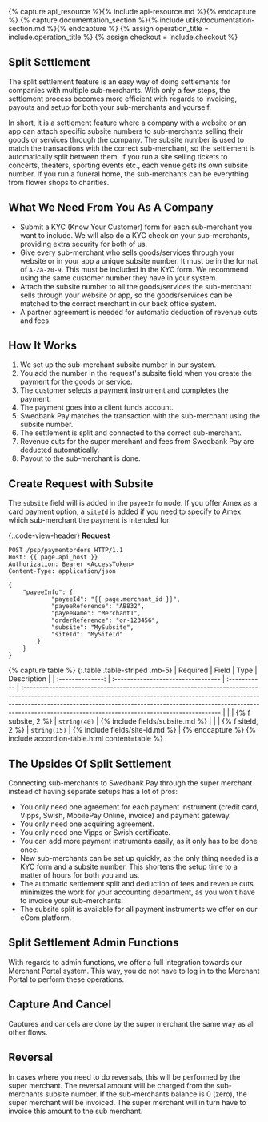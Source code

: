 {% capture api_resource %}{% include api-resource.md %}{% endcapture %}
{% capture documentation_section %}{% include utils/documentation-section.md %}{% endcapture %}
{% assign operation_title = include.operation_title %}
{% assign checkout = include.checkout %}

## Split Settlement

The split settlement feature is an easy way of doing settlements for companies
with multiple sub-merchants. With only a few steps, the settlement process
becomes more efficient with regards to invoicing, payouts and setup for both
your sub-merchants and yourself.

In short, it is a settlement feature where a company with a website or an app
can attach specific subsite numbers to sub-merchants selling their goods or
services through the company. The subsite number is used to match the
transactions with the correct sub-merchant, so the settlement is automatically
split between them. If you run a site selling tickets to concerts, theaters,
sporting events etc., each venue gets its own subsite number. If you run a
funeral home, the sub-merchants can be everything from flower shops to
charities.

## What We Need From You As A Company

*   Submit a KYC (Know Your Customer) form for each sub-merchant you want to
    include. We will also do a KYC check on your sub-merchants, providing extra
    security for both of us.
*   Give every sub-merchant who sells goods/services through your website or in
    your app a unique subsite number. It must be in the format of `A-Za-z0-9`.
    This must be included in the KYC form. We recommend using the same customer
    number they have in your system.
*   Attach the subsite number to all the goods/services the sub-merchant
    sells through your website or app, so the goods/services can be matched
    to the correct merchant in our back office system.
*   A partner agreement is needed for automatic deduction of revenue cuts
    and fees.

## How It Works

1.  We set up the sub-merchant subsite number in our system.
2.  You add the number in the request's subsite field when you create the
    payment for the goods or service.
3.  The customer selects a payment instrument and completes the payment.
4.  The payment goes into a client funds account.
5.  Swedbank Pay matches the transaction with the sub-merchant using the subsite
    number.
6.  The settlement is split and connected to the correct sub-merchant.
7.  Revenue cuts for the super merchant and fees from Swedbank Pay are deducted
    automatically.
8.  Payout to the sub-merchant is done.

## Create Request with Subsite

The `subsite` field will is added in the `payeeInfo` node. If you offer Amex
as a card payment option, a `siteId` is added if you need to specify to Amex
which sub-merchant the payment is intended for.

{:.code-view-header}
**Request**

```http
POST /psp/paymentorders HTTP/1.1
Host: {{ page.api_host }}
Authorization: Bearer <AccessToken>
Content-Type: application/json

{
    "payeeInfo": {
            "payeeId": "{{ page.merchant_id }}",
            "payeeReference": "AB832",
            "payeeName": "Merchant1",
            "orderReference": "or-123456",
            "subsite": "MySubsite",
            "siteId": "MySiteId"
        }
    }
}
```

{% capture table %}
{:.table .table-striped .mb-5}
|     Required     | Field                              | Type         | Description                                                                                                                                                                                                                                                                                              |
| :--------------: | :--------------------------------- | :----------- | :------------------------------------------------------------------------------------------------------------------------------------------------------------------------------------------------------------------------------------------------------------------------------------------------------- |
|                  | {% f subsite, 2 %}                 | `string(40)` | {% include fields/subsite.md %} |
|                  | {% f siteId, 2 %}                 | `string(15)` | {% include fields/site-id.md %}                                                                                           |
{% endcapture %}
{% include accordion-table.html content=table %}

## The Upsides Of Split Settlement

Connecting sub-merchants to Swedbank Pay through the super merchant instead of
having separate setups has a lot of pros:

*   You only need one agreement for each payment instrument (credit card, Vipps,
    Swish, MobilePay Online, invoice) and payment gateway.
*   You only need one acquiring agreement.
*   You only need one Vipps or Swish certificate.
*   You can add more payment instruments easily, as it only has to be done once.
*   New sub-merchants can be set up quickly, as the only thing needed is a KYC
    form and a subsite number. This shortens the setup time to a matter of hours
    for both you and us.
*   The automatic settlement split and deduction of fees and revenue cuts
    minimizes the work for your accounting department, as you won't have to
    invoice your sub-merchants.
*   The subsite split is available for all payment instruments we offer on
    our eCom platform.

## Split Settlement Admin Functions

With regards to admin functions, we offer a full integration towards our
Merchant Portal system. This way, you do not have to log in to the Merchant
Portal to perform these operations.

## Capture And Cancel

Captures and cancels are done by the super merchant the same way as all other
flows.

## Reversal

In cases where you need to do reversals, this will be performed by the super
merchant. The reversal amount will be charged from the sub-merchants subsite
number. If the sub-merchants balance is 0 (zero), the super merchant will be
invoiced. The super merchant will in turn have to invoice this amount to the sub
merchant.
